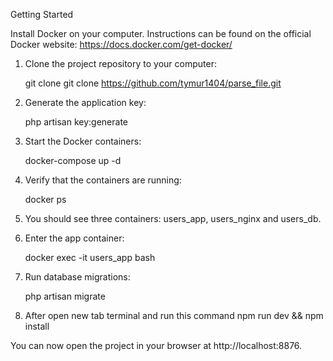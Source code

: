 Getting Started

Install Docker on your computer. Instructions can be found on the official Docker website: https://docs.docker.com/get-docker/

1. Clone the project repository to your computer:

    git clone git clone https://github.com/tymur1404/parse_file.git

2. Generate the application key:

    php artisan key:generate

3. Start the Docker containers:

    docker-compose up -d

4. Verify that the containers are running:

    docker ps
5. You should see three containers: users_app, users_nginx and users_db.

6. Enter the app container:

   docker exec -it users_app bash


7. Run database migrations:

    php artisan migrate

8. After open new tab terminal and run this command
    npm run dev && npm install

You can now open the project in your browser at http://localhost:8876.

